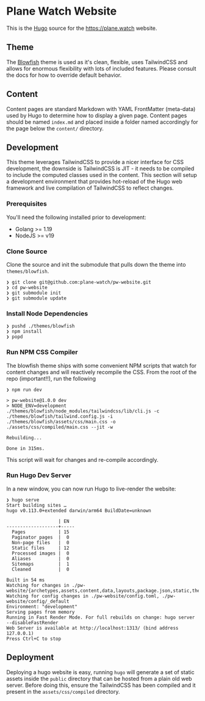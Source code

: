 # Plane Watch Website
This is the [Hugo](https://gohugo.io) source for the https://plane.watch website.

## Theme
The [Blowfish](https://blowfish.page) theme is used as it's clean, flexible, uses TailwindCSS and allows for enormous flexibility with lots of included features. Please consult the docs for how to override default behavior. 

## Content
Content pages are standard Markdown with YAML FrontMatter (meta-data) used by Hugo to determine how to display a given page. Content pages should be named `index.md` and placed inside a folder named accordingly for the page below the `content/` directory.

## Development
This theme leverages TailwindCSS to provide a nicer interface for CSS development, the downside is TailwindCSS is JIT - it needs to be compiled to include the computed classes used in the content. This section will setup a development environment that provides hot-reload of the Hugo web framework and live compilation of TailwindCSS to reflect changes.

### Prerequisites
You'll need the following installed prior to development:
- Golang >= 1.19
- NodeJS >= v19

### Clone Source
Clone the source and init the submodule that pulls down the theme into `themes/blowfish`.
``` 
❯ git clone git@github.com:plane-watch/pw-website.git
❯ cd pw-website
❯ git submodule init
❯ git submodule update
```

### Install Node Dependencies
```
❯ pushd ./themes/blowfish
❯ npm install
❯ popd
```

### Run NPM CSS Compiler
The blowfish theme ships with some convenient NPM scripts that watch for content changes and will reactively recompile the CSS. From the root of the repo (important!!), run the following
```
❯ npm run dev

> pw-website@1.0.0 dev
> NODE_ENV=development ./themes/blowfish/node_modules/tailwindcss/lib/cli.js -c ./themes/blowfish/tailwind.config.js -i ./themes/blowfish/assets/css/main.css -o ./assets/css/compiled/main.css --jit -w

Rebuilding...

Done in 315ms.
```
 This script will wait for changes and re-compile accordingly. 

 ### Run Hugo Dev Server
In a new window, you can now run Hugo to live-render the website:
```
❯ hugo serve
Start building sites …
hugo v0.113.0+extended darwin/arm64 BuildDate=unknown

                   | EN
-------------------+-----
  Pages            | 15
  Paginator pages  |  0
  Non-page files   |  0
  Static files     | 12
  Processed images |  0
  Aliases          |  0
  Sitemaps         |  1
  Cleaned          |  0

Built in 54 ms
Watching for changes in ./pw-website/{archetypes,assets,content,data,layouts,package.json,static,themes}
Watching for config changes in ./pw-website/config.toml, ./pw-website/config/_default
Environment: "development"
Serving pages from memory
Running in Fast Render Mode. For full rebuilds on change: hugo server --disableFastRender
Web Server is available at http://localhost:1313/ (bind address 127.0.0.1)
Press Ctrl+C to stop
```

## Deployment
Deploying a hugo website is easy, running `hugo` will generate a set of static assets inside the `public` directory that can be hosted from a plain old web server. Before doing this, ensure the TailwindCSS has been compiled and it present in the `assets/css/compiled` directory.